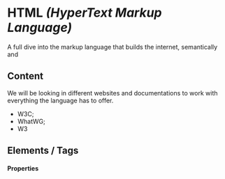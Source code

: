 # HTML *(HyperText Markup Language)*

A full dive into the markup language that builds the internet, semantically and 

## Content

We will be looking in different websites and documentations to work with everything the language has to offer.

- W3C;
- WhatWG;
- W3

## Elements / Tags

#### Properties
